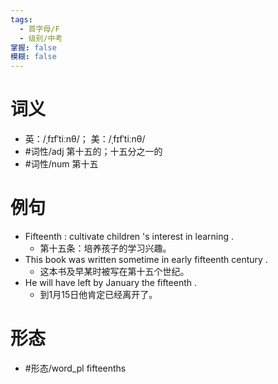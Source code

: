```yaml
---
tags:
  - 首字母/F
  - 级别/中考
掌握: false
模糊: false
---
```

# 词义
- 英：/ˌfɪfˈtiːnθ/； 美：/ˌfɪfˈtiːnθ/
- #词性/adj  第十五的；十五分之一的
- #词性/num  第十五
# 例句
- Fifteenth : cultivate children 's interest in learning .
	- 第十五条：培养孩子的学习兴趣。
- This book was written sometime in early fifteenth century .
	- 这本书及早某时被写在第十五个世纪。
- He will have left by January the fifteenth .
	- 到1月15日他肯定已经离开了。
# 形态
- #形态/word_pl fifteenths
